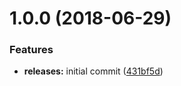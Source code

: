 <a name="1.0.0"></a>
# 1.0.0 (2018-06-29)


### Features

* **releases:** initial commit ([431bf5d](https://github.com/hypeJunctionPro/Elgg3-hypeStaticPages/commit/431bf5d))



